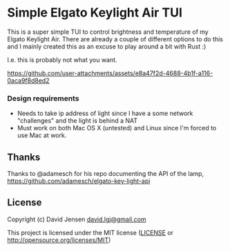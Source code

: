 # Simple Elgato Keylight Air TUI

This is a super simple TUI to control brightness and temperature of my Elgato Keylight Air.
There are already a couple of different options to do this and I mainly created this as
an excuse to play around a bit with Rust :)

I.e. this is probably not what you want.



https://github.com/user-attachments/assets/e8a47f2d-4688-4b1f-a116-0aca9f8d8ed2




### Design requirements

 * Needs to take ip address of light since I have a some network "challenges" and the light is behind a NAT
 * Must work on both Mac OS X (untested) and Linux since I'm forced to use Mac at work.


## Thanks

Thanks to @adamesch for his repo documenting the API of the lamp, https://github.com/adamesch/elgato-key-light-api

## License

Copyright (c) David Jensen <david.lgj@gmail.com>

This project is licensed under the MIT license ([LICENSE] or <http://opensource.org/licenses/MIT>)

[LICENSE]: ./LICENSE
